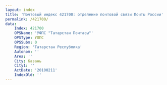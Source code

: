 ```yaml
---
layout: index
title: 'Почтовый индекс 421700: отделение почтовой связи Почты России'
permalink: /421700/
data:
    Index: 421700
    OPSName: 'УФПС "Татарстан Почтасы"'
    OPSType: УФПС
    OPSSubm: 0
    Region: 'Татарстан Республика'
    Autonom: ''
    Area: ''
    City: Казань
    City1: ''
    ActDate: '20100211'
    IndexOld: ''
---
```

